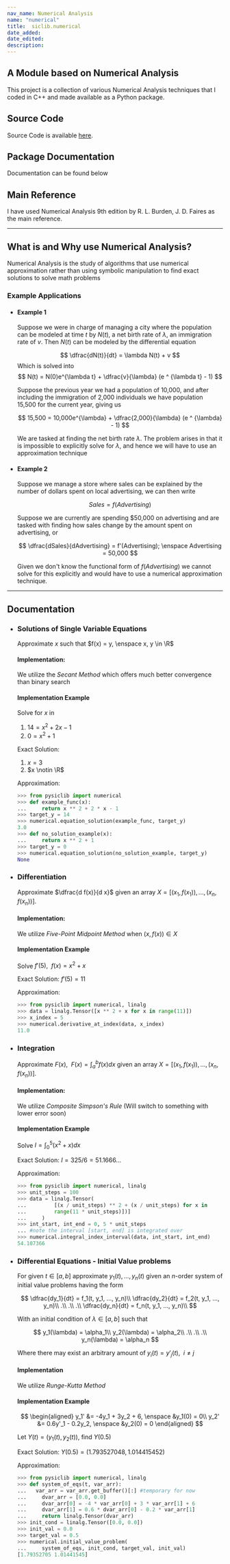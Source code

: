 ```yaml
---
nav_name: Numerical Analysis
name: "numerical"
title:  siclib.numerical
date_added:
date_edited:
description:
---
```


## A Module based on Numerical Analysis

This project is a collection of various Numerical Analysis techniques that
I coded in C++ and made available as a Python package.

## Source Code

Source Code is available <a href=https://github.com/ShameekConyers/siclib>here</a>.

## Package Documentation

Documentation can be found below

## Main Reference

I have used Numerical Analysis 9th edition by R. L. Burden, J. D. Faires
as the main reference.

---

## What is and Why use Numerical Analysis?

Numerical Analysis is the study of algorithms that use numerical approximation rather
than using symbolic manipulation to find exact solutions to solve math problems

### Example Applications

- #### Example 1
  Suppose we were in charge of managing a city where the population can be
  modeled at time $t$ by $N(t)$, a net birth rate of $\lambda$, an immigration
  rate of $v$.
	Then $N(t)$ can be modeled by the differential equation

	$$
	\dfrac{dN(t)}{dt} = \lambda N(t) + v
	$$
	Which is solved into
	$$
	N(t) = N(0)e^{\lambda t} + 	\dfrac{v}{\lambda} (e ^ {\lambda t} - 1)
	$$

	Suppose the previous year we had a population of 10,000, and after
  including the immigration of 2,000 individuals we have population 15,500 for
  the current year, giving us

	$$
	15,500 = 10,000e^{\lambda} + \dfrac{2,000}{\lambda}  (e ^ {\lambda} - 1)
	$$


	We are tasked at finding the net birth rate $\lambda$.
	The problem arises in that it is impossible to explicitly solve
	for $\lambda$, and hence we will have to use an approximation technique

- #### Example 2
  Suppose we manage a store where sales can be explained by the
	number of dollars spent on local advertising, we can then write

	$$
	Sales = f(Advertising)
	$$

  Suppose we are currently are spending $50,000 on advertising and are tasked
  with finding how sales change by the amount spent on advertising, or

	$$
	\dfrac{dSales}{dAdvertising} = f'(Advertising); \enspace Advertising = 50,000
	$$

	Given we don't know the functional form of $f(Advertising)$ we cannot
	solve for this explicitly and would have to use a numerical approximation
	technique.

---
## Documentation

- ### Solutions of Single Variable Equations
  Approximate $x$ such that $f(x) = y, \enspace x, y \in \R$

	#### Implementation:
	We utilize the *Secant Method* which offers much better convergence
	than binary search

	#### Implementation Example
	Solve for $x$ in
	1. $14 = x^2 + 2x - 1$
	2. $0 = x^2 + 1$

	Exact Solution:
	1. $x = 3$
	2. $x \notin \R$

	Approximation:
	```python
	>>> from pysiclib import numerical
	>>> def example_func(x):
	... 	return x ** 2 + 2 * x - 1
	>>> target_y = 14
	>>> numerical.equation_solution(example_func, target_y)
	3.0
	>>> def no_solution_example(x):
	... 	return x ** 2 + 1
	>>> target_y = 0
	>>> numerical.equation_solution(no_solution_example, target_y)
	None
	```


- ### Differentiation

	Approximate $\dfrac{d f(x)}{d x}$ given an array $X = [(x_1, f(x_1)),
	..., (x_n, f(x_n))]$.

	#### Implementation:
	We utilize *Five-Point Midpoint Method* when $(x, f(x)) \in X$

	#### Implementation Example
	Solve $f'(5), \enspace f(x) = x^2 + x$

	Exact Solution: $f'(5) = 11$

	Approximation:
	```python
	>>> from pysiclib import numerical, linalg
	>>> data = linalg.Tensor([x ** 2 + x for x in range(11)])
	>>> x_index = 5
	>>> numerical.derivative_at_index(data, x_index)
	11.0
	```

- ### Integration

	Approximate $F(x),\enspace F(x) = \int_{a}^{b}f(x)dx$
	given an array $X = [(x_1, f(x_1)),..., (x_n, f(x_n))]$.

	#### Implementation:
	We utilize *Composite Simpson's Rule*
	(Will switch to something with lower error soon)

	#### Implementation Example
	Solve $I = \int_{0}^{5}(x^2 + x)dx$

	Exact Solution: $I = 325/6 = 51.1666...$

	Approximation:
	```python
	>>> from pysiclib import numerical, linalg
	>>> unit_steps = 100
	>>> data = linalg.Tensor(
	...			[(x / unit_steps) ** 2 + (x / unit_steps) for x in
	...			range(11 * unit_steps)])]
	...		)
	>>> int_start, int_end = 0, 5 * unit_steps
	... #note the interval [start, end] is integrated over
	>>> numerical.integral_index_interval(data, int_start, int_end)
	54.107366
	```

- ### Differential Equations - Initial Value problems

  For given $t \in [a, b]$ approximate $y_1(t), ..., y_n(t)$ given an
	$n$-order system of initial value problems having the form

	$$
	\dfrac{dy_1}{dt} = f_1(t, y_1, ..., y_n)\\
	\dfrac{dy_2}{dt} = f_2(t, y_1, ..., y_n)\\
	.\\
	.\\
	.\\
	\dfrac{dy_n}{dt} = f_n(t, y_1, ..., y_n)\\
	$$

	With an initial condition of $\lambda \in [a, b]$ such that

	$$
	y_1(\lambda) = \alpha_1\\
	y_2(\lambda) = \alpha_2\\
	.\\
	.\\
	.\\
	y_n(\lambda) = \alpha_n
	$$

	Where there may exist an arbitrary amount of $y_i(t) = y'_j(t),\enspace i \neq j$

	#### Implementation
	We utilize *Runge-Kutta Method*

	#### Implementation Example

	$$
	\begin{aligned}
	y_1' &= -4y_1 + 3y_2 + 6, \enspace &y_1(0) = 0\\
	y_2' &= 0.6y'_1 - 0.2y_2, \enspace &y_2(0) = 0
	\end{aligned}
	$$

	Let $Y(t) = (y_1(t), y_2(t))$, find $Y(0.5)$

	Exact Solution: $Y(0.5) = (1.793527048, 1.014415452)$

	Approximation:
	```python
	>>> from pysiclib import numerical, linalg
	>>> def system_of_eqs(t, var_arr):
	...   var_arr = var_arr.get_buffer()[:] #temporary for now
	... 	dvar_arr = [0.0, 0.0]
	... 	dvar_arr[0] = -4 * var_arr[0] + 3 * var_arr[1] + 6
	... 	dvar_arr[1] = 0.6 * dvar_arr[0] - 0.2 * var_arr[1]
	... 	return linalg.Tensor(dvar_arr)
	>>> init_cond = linalg.Tensor([0.0, 0.0])
	>>> init_val = 0.0
	>>> target_val = 0.5
	>>> numerical.initial_value_problem(
	... 	system_of_eqs, init_cond, target_val, init_val)
	[1.79352705 1.01441545]

	```
